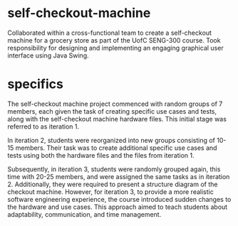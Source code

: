 # self-checkout-machine
Collaborated within a cross-functional team to create a self-checkout machine for a grocery store as part of the UofC SENG-300 course. Took responsibility for designing and implementing an engaging graphical user interface using Java Swing.
# specifics
The self-checkout machine project commenced with random groups of 7 members, each given the task of creating specific use cases and tests, along with the self-checkout machine hardware files. This initial stage was referred to as iteration 1.

In iteration 2, students were reorganized into new groups consisting of 10-15 members. Their task was to create additional specific use cases and tests using both the hardware files and the files from iteration 1.

Subsequently, in iteration 3, students were randomly grouped again, this time with 20-25 members, and were assigned the same tasks as in iteration 2. Additionally, they were required to present a structure diagram of the checkout machine. However, for iteration 3, to provide a more realistic software engineering experience, the course introduced sudden changes to the hardware and use cases. This approach aimed to teach students about adaptability, communication, and time management.
